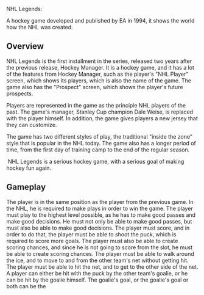 NHL Legends:

A hockey game developed and published by EA in 1994, it shows the world how the NHL was created.



## Overview



NHL Legends is the first installment in the series, released two years after the previous release, Hockey Manager. It is a hockey game, and it has a lot of the features from Hockey Manager, such as the player's "NHL Player" screen, which shows its players, which is also the name of the game. The game also has the "Prospect" screen, which shows the player's future prospects.   
   

Players are represented in the game as the principle NHL players of the past. The game's manager, Stanley Cup champion Dale Weise, is replaced with the player himself. In addition, the game gives players a new jersey that they can customize.  
  
The game has two different styles of play, the traditional "inside the zone" style that is popular in the NHL today. The game also has a longer period of time, from the first day of training camp to the end of the regular season.    
   
 NHL Legends is a serious hockey game, with a serious goal of making hockey fun again.  

## Gameplay

  

The player is in the same position as the player from the previous game. In the NHL, he is required to make plays in order to win the game. The player must play to the highest level possible, as he has to make good passes and make good decisions. He must not only be able to make good passes, but must also be able to make good decisions. The player must score, and in order to do that, the player must be able to shoot the puck, which is required to score more goals. The player must also be able to create scoring chances, and since he is not going to score from the slot, he must be able to create scoring chances. The player must be able to walk around the ice, and to move to and from the other team's net without getting hit. The player must be able to hit the net, and to get to the other side of the net. A player can either be hit with the puck by the other team's goalie, or he can be hit by the goalie himself. The goalie's goal, or the goalie's goal or both can be the